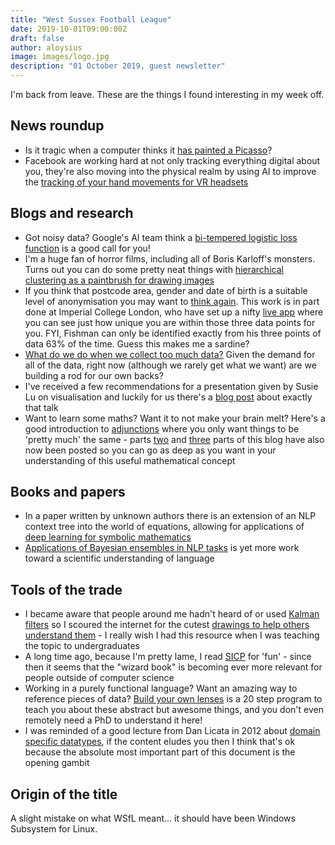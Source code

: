 ```yaml
---
title: "West Sussex Football League"
date: 2019-10-01T09:00:00Z
draft: false
author: aloysius
image: images/logo.jpg
description: "01 October 2019, guest newsletter"
---
```


I'm back from leave. These are the things I found interesting in my week off.


## News roundup

* Is it tragic when a computer thinks it [has painted a
  Picasso](https://www.technologyreview.com/s/614333/this-picasso-painting-had-never-been-seen-before-until-a-neural-network-painted-it/)?
* Facebook are working hard at not only tracking everything digital about you,
  they're also moving into the physical realm by using AI to improve the
  [tracking of your hand movements for VR
  headsets](ttps://ai.facebook.com/blog/hand-tracking-deep-neural-networks/)


## Blogs and research

* Got noisy data? Google's AI team think a [bi-tempered logistic loss
  function](https://ai.googleblog.com/2019/08/bi-tempered-logistic-loss-for-training.html)
  is a good call for you!
* I'm a huge fan of horror films, including all of Boris Karloff's monsters.
  Turns out you can do some pretty neat things with [hierarchical clustering as a
  paintbrush for drawing images](https://fronkonstin.com/)
* If you think that postcode area, gender and date of birth is a suitable level
  of anonymisation you may want to [think
  again](https://www.technologyreview.com/s/613996/youre-very-easy-to-track-down-even-when-your-data-has-been-anonymized/).
  This work is in part done at Imperial College London, who have set up a nifty
  [live app](https://cpg.doc.ic.ac.uk/individual-risk/) where you can see just
  how unique you are within those three data points for you. FYI, Fishman can
  only be identified exactly from his three points of data 63% of the time.
  Guess this makes me a sardine?
* [What do we do when we collect too much
  data?](https://vicki.substack.com/p/logs-were-our-lifeblood-now-theyre) Given
  the demand for all of the data, right now (although we rarely get what we
  want) are we building a rod for our own backs?
* I've received a few recommendations for a presentation given by Susie Lu on
  visualisation and luckily for us there's a [blog
  post](https://www.susielu.com/data-viz/abstractions) about exactly that talk
* Want to learn some maths? Want it to not make your brain melt? Here's a good
  introduction to
  [adjunctions](https://www.math3ma.com/blog/what-is-an-adjunction-part-1) where
  you only want things to be 'pretty much' the same - parts
  [two](https://www.math3ma.com/blog/what-is-an-adjunction-part-2) and
  [three](https://www.math3ma.com/blog/what-is-an-adjunction-part-3) parts of
  this blog have also now been posted so you can go as deep as you want in your
  understanding of this useful mathematical concept


## Books and papers

* In a paper written by unknown authors there is an extension of an NLP context
  tree into the world of equations, allowing for applications of [deep learning
  for symbolic mathematics](https://openreview.net/pdf?id=S1eZYeHFDS)
* [Applications of Bayesian ensembles in NLP
  tasks](https://github.com/UKPLab/arxiv2018-bayesian-ensembles) is yet more
  work toward a scientific understanding of language


## Tools of the trade

* I became aware that people around me hadn't heard of or used [Kalman
  filters](https://www.cs.unc.edu/~welch/media/pdf/kalman_intro.pdf) so I
  scoured the internet for the cutest [drawings to help others understand
  them](https://www.bzarg.com/p/how-a-kalman-filter-works-in-pictures/) - I
  really wish I had this resource when I was teaching the topic to undergraduates
* A long time ago, because I'm pretty lame, I read
  [SICP](https://mitpress.mit.edu/sites/default/files/sicp/index.html) for
  'fun' - since then it seems that the "wizard book" is becoming ever more
  relevant for people outside of computer science
* Working in a purely functional language? Want an amazing way to reference
  pieces of data? [Build your own lenses](https://vitez.me/building-lenses) is a
  20 step program to teach you about these abstract but awesome things, and you
  don't even remotely need a PhD to understand it here!
* I was reminded of a good lecture from Dan Licata in 2012 about [domain
  specific
  datatypes](https://www.cs.cmu.edu/~15150/previous-semesters/2012-spring/resources/lectures/09.pdf),
  if the content eludes you then I think that's ok because the absolute most
  important part of this document is the opening gambit


## Origin of the title

A slight mistake on what WSfL meant... it should have been Windows Subsystem for
Linux.

